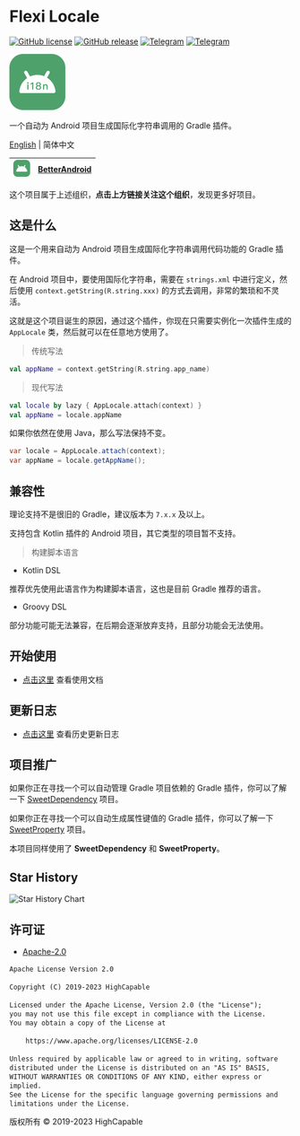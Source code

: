 # Flexi Locale

[![GitHub license](https://img.shields.io/github/license/BetterAndroid/FlexiLocale?color=blue)](https://github.com/BetterAndroid/FlexiLocale/blob/master/LICENSE)
[![GitHub release](https://img.shields.io/github/v/release/BetterAndroid/FlexiLocale?display_name=release&logo=github&color=green)](https://github.com/BetterAndroid/FlexiLocale/releases)
[![Telegram](https://img.shields.io/badge/discussion-Telegram-blue.svg?logo=telegram)](https://t.me/BetterAndroid)
[![Telegram](https://img.shields.io/badge/discussion%20dev-Telegram-blue.svg?logo=telegram)](https://t.me/HighCapable_Dev)

<img src="https://github.com/BetterAndroid/FlexiLocale/blob/master/img-src/icon.png?raw=true" width = "100" height = "100" alt="LOGO"/>

一个自动为 Android 项目生成国际化字符串调用的 Gradle 插件。

[English](https://github.com/BetterAndroid/FlexiLocale/blob/master/README.md) | 简体中文

| <img src="https://github.com/BetterAndroid/.github/blob/main/img-src/logo.png?raw=true" width = "30" height = "30" alt="LOGO"/> | [BetterAndroid](https://github.com/BetterAndroid) |
|---------------------------------------------------------------------------------------------------------------------------------|---------------------------------------------------|

这个项目属于上述组织，**点击上方链接关注这个组织**，发现更多好项目。

## 这是什么

这是一个用来自动为 Android 项目生成国际化字符串调用代码功能的 Gradle 插件。

在 Android 项目中，要使用国际化字符串，需要在 `strings.xml` 中进行定义，然后使用 `context.getString(R.string.xxx)` 的方式去调用，非常的繁琐和不灵活。

这就是这个项目诞生的原因，通过这个插件，你现在只需要实例化一次插件生成的 `AppLocale` 类，然后就可以在任意地方使用了。

> 传统写法

```kotlin
val appName = context.getString(R.string.app_name)
```

> 现代写法

```kotlin
val locale by lazy { AppLocale.attach(context) }
val appName = locale.appName
```

如果你依然在使用 Java，那么写法保持不变。

```java
var locale = AppLocale.attach(context);
var appName = locale.getAppName();
```

## 兼容性

理论支持不是很旧的 Gradle，建议版本为 `7.x.x` 及以上。

支持包含 Kotlin 插件的 Android 项目，其它类型的项目暂不支持。

> 构建脚本语言

- Kotlin DSL

推荐优先使用此语言作为构建脚本语言，这也是目前 Gradle 推荐的语言。

- Groovy DSL

部分功能可能无法兼容，在后期会逐渐放弃支持，且部分功能会无法使用。

## 开始使用

- [点击这里](https://github.com/BetterAndroid/FlexiLocale/blob/master/docs/guide-zh-CN.md) 查看使用文档

## 更新日志

- [点击这里](https://github.com/BetterAndroid/FlexiLocale/blob/master/docs/changelog-zh-CN.md) 查看历史更新日志

## 项目推广

如果你正在寻找一个可以自动管理 Gradle 项目依赖的 Gradle 插件，你可以了解一下 [SweetDependency](https://github.com/HighCapable/SweetDependency) 项目。

如果你正在寻找一个可以自动生成属性键值的 Gradle 插件，你可以了解一下 [SweetProperty](https://github.com/HighCapable/SweetProperty) 项目。

本项目同样使用了 **SweetDependency** 和 **SweetProperty**。

## Star History

![Star History Chart](https://api.star-history.com/svg?repos=BetterAndroid/FlexiLocale&type=Date)

## 许可证

- [Apache-2.0](https://www.apache.org/licenses/LICENSE-2.0)

```
Apache License Version 2.0

Copyright (C) 2019-2023 HighCapable

Licensed under the Apache License, Version 2.0 (the "License");
you may not use this file except in compliance with the License.
You may obtain a copy of the License at

    https://www.apache.org/licenses/LICENSE-2.0

Unless required by applicable law or agreed to in writing, software
distributed under the License is distributed on an "AS IS" BASIS,
WITHOUT WARRANTIES OR CONDITIONS OF ANY KIND, either express or implied.
See the License for the specific language governing permissions and
limitations under the License.
```

版权所有 © 2019-2023 HighCapable